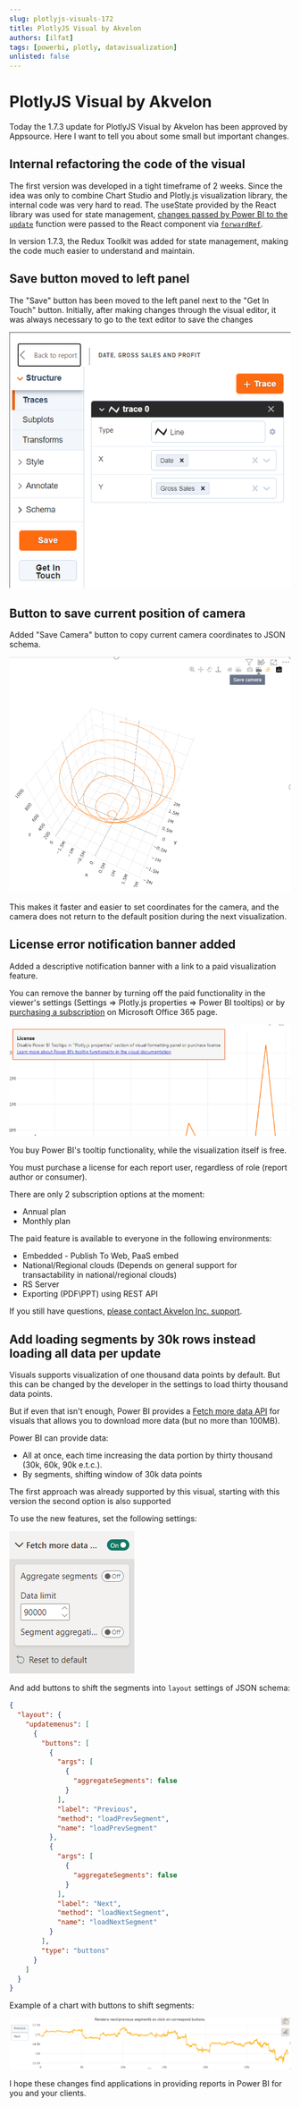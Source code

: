 ```yaml
---
slug: plotlyjs-visuals-172
title: PlotlyJS Visual by Akvelon 
authors: [ilfat]
tags: [powerbi, plotly, datavisualization]
unlisted: false
---
```


# PlotlyJS Visual by Akvelon

Today the 1.7.3 update for PlotlyJS Visual by Akvelon has been approved by Appsource. Here I want to tell you about some small but important changes.

## Internal refactoring the code of the visual

The first version was developed in a tight timeframe of 2 weeks. Since the idea was only to combine Chart Studio and Plotly.js visualization library, the internal code was very hard to read. The useState provided by the React library was used for state management, [changes passed by Power BI to the `update`](https://learn.microsoft.com/en-us/power-bi/developer/visuals/power-bi-visuals-concept) function were passed to the React component via [`forwardRef`](https://react.dev/reference/react/forwardRef).

In version 1.7.3, the Redux Toolkit was added for state management, making the code much easier to understand and maintain.

## Save button moved to left panel

The "Save" button has been moved to the left panel next to the "Get In Touch" button. Initially, after making changes through the visual editor, it was always necessary to go to the text editor to save the changes

![PlotlyJS visual save button screenshot on the left panel](./save_button.png)

## Button to save current position of camera

Added "Save Camera" button to copy current camera coordinates to JSON schema.

![The "Save camera" button on the visual](./save_camera.png)

This makes it faster and easier to set coordinates for the camera, and the camera does not return to the default position during the next visualization.

## License error notification banner added

Added a descriptive notification banner with a link to a paid visualization feature.

You can remove the banner by turning off the paid functionality in the viewer's settings (Settings => Plotly.js properties => Power BI tooltips) or by [purchasing a subscription](https://appsource.microsoft.com/en-us/marketplace/checkout/akvelon.plotlyjsvisualbyakvelon?tab=Overview) on Microsoft Office 365 page.

![License error notification banner](./license_error.png)

You buy Power BI's tooltip functionality, while the visualization itself is free.

You must purchase a license for each report user, regardless of role (report author or consumer).

There are only 2 subscription options at the moment:

* Annual plan
* Monthly plan

The paid feature is available to everyone in the following environments:

* Embedded - Publish To Web, PaaS embed
* National/Regional clouds (Depends on general support for transactability in national/regional clouds)
* RS Server
* Exporting (PDF\PPT) using REST API 

If you still have questions, [please contact Akvelon Inc. support](https://akvelon.com/contact-us/?category=Power+BI+Custom+Visuals&product=PlotlyJS+visual+(PBI+certified)).

## Add loading segments by 30k rows instead loading all data per update

Visuals supports visualization of one thousand data points by default. But this can be changed by the developer in the settings to load thirty thousand data points.

But if even that isn't enough, Power BI provides a [Fetch more data API](https://learn.microsoft.com/en-us/power-bi/developer/visuals/fetch-more-data) for visuals that allows you to download more data (but no more than 100MB).

Power BI can provide data:

* All at once, each time increasing the data portion by thirty thousand (30k, 60k, 90k e.t.c.).
* By segments, shifting window of 30k data points

The first approach was already supported by this visual, starting with this version the second option is also supported

To use the new features, set the following settings:

![Aggregaate segmetns settings](./aggregate_segments.png)

And add buttons to shift the segments into `layout` settings of JSON schema:

```json
{
  "layout": {
    "updatemenus": [
      {
        "buttons": [
          {
            "args": [
              {
                "aggregateSegments": false
              }
            ],
            "label": "Previous",
            "method": "loadPrevSegment",
            "name": "loadPrevSegment"
          },
          {
            "args": [
              {
                "aggregateSegments": false
              }
            ],
            "label": "Next",
            "method": "loadNextSegment",
            "name": "loadNextSegment"
          }
        ],
        "type": "buttons"
      }
    ]
  }
}
```

Example of a chart with buttons to shift segments:

![Rendering 30k data points segments by segments](./data-pagination.gif)

I hope these changes find applications in providing reports in Power BI for you and your clients.